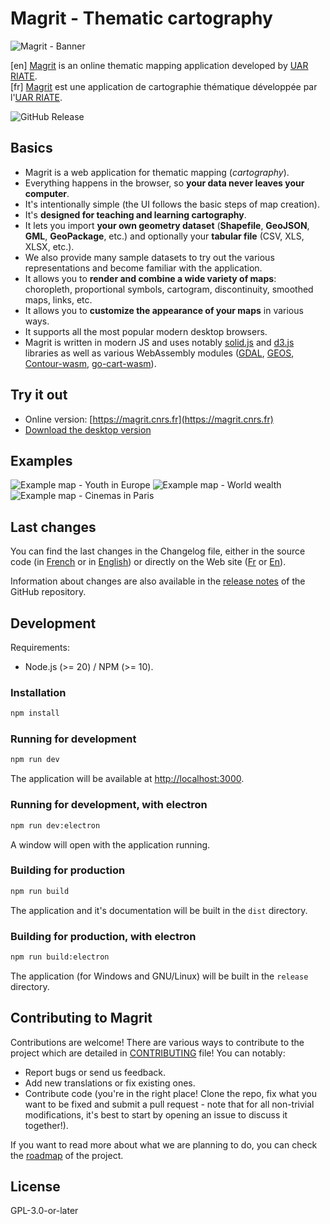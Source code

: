 # Magrit - Thematic cartography

![Magrit - Banner](./src/assets/banner_green.jpg)


[en] [Magrit](https://magrit.cnrs.fr) is an online thematic mapping application developed by [UAR RIATE](https://riate.cnrs.fr/).  
[fr]  [Magrit](https://magrit.cnrs.fr) est une application de cartographie thématique développée par l'[UAR RIATE](https://riate.cnrs.fr/).

![GitHub Release](https://img.shields.io/github/v/release/riatelab/magrit?style=for-the-badge&color=00d1b2)

## Basics

- Magrit is a web application for thematic mapping (*cartography*).
- Everything happens in the browser, so **your data never leaves your computer**.
- It's intentionally simple (the UI follows the basic steps of map creation).
- It's **designed for teaching and learning cartography**.
- It lets you import **your own geometry dataset** (**Shapefile**, **GeoJSON**, **GML**, **GeoPackage**, etc.) and optionally your **tabular file** (CSV, XLS, XLSX, etc.).
- We also provide many sample datasets to try out the various representations and become familiar with the application.
- It allows you to **render and combine a wide variety of maps**: choropleth, proportional symbols, cartogram, discontinuity, smoothed maps, links, etc.
- It allows you to **customize the appearance of your maps** in various ways.
- It supports all the most popular modern desktop browsers.
- Magrit is written in modern JS and uses notably [solid.js](https://github.com/solidjs/solid) and [d3.js](https://github.com/d3/d3) libraries
  as well as various WebAssembly modules ([GDAL](https://github.com/bugra9/gdal3.js), [GEOS](https://github.com/chrispahm/geos-wasm), [Contour-wasm](https://github.com/mthh/contour-wasm), [go-cart-wasm](https://github.com/riatelab/go-cart-wasm)).

## Try it out

- Online version: [https://magrit.cnrs.fr](https://magrit.cnrs.fr)
- [Download the desktop version](https://magrit.cnrs.fr/download/)

## Examples

![Example map - Youth in Europe](./docs/public/example_map_europe_1.png)
![Example map - World wealth](./docs/public/example_map_world_wealth.png)
![Example map - Cinemas in Paris](./docs/public/example_map_cinema_paris.png)

## Last changes

You can find the last changes in the Changelog file, either in the source code (in [French](./docs/changelog.md) or in [English](./docs/en/changelog.md))
or directly on the Web site ([Fr](https://magrit.cnrs.fr/changelog.html) or [En](https://magrit.cnrs.fr/en/changelog.html)).

Information about changes are also available in the [release notes](https://github.com/riatelab/magrit/releases) of the GitHub repository.

## Development

Requirements:

- Node.js (>= 20) / NPM (>= 10).

### Installation

```bash
npm install
```

### Running for development

```bash
npm run dev
```

The application will be available at [http://localhost:3000](http://localhost:3000). 

### Running for development, with electron

```bash
npm run dev:electron
```

A window will open with the application running.

### Building for production

```bash
npm run build
```

The application and it's documentation will be built in the `dist` directory.

### Building for production, with electron

```bash
npm run build:electron
```

The application (for Windows and GNU/Linux) will be built in the `release` directory.

## Contributing to Magrit

Contributions are welcome! There are various ways to contribute to the project which are detailed in [CONTRIBUTING](CONTRIBUTING.md) file! You can notably:

- Report bugs or send us feedback.
- Add new translations or fix existing ones.
- Contribute code (you're in the right place! Clone the repo, fix what you want to be fixed and submit a pull request - note that for all non-trivial modifications, it's best to start by opening an issue to discuss it together!).

If you want to read more about what we are planning to do, you can check the [roadmap](ROADMAP.md)
of the project.

## License

GPL-3.0-or-later
